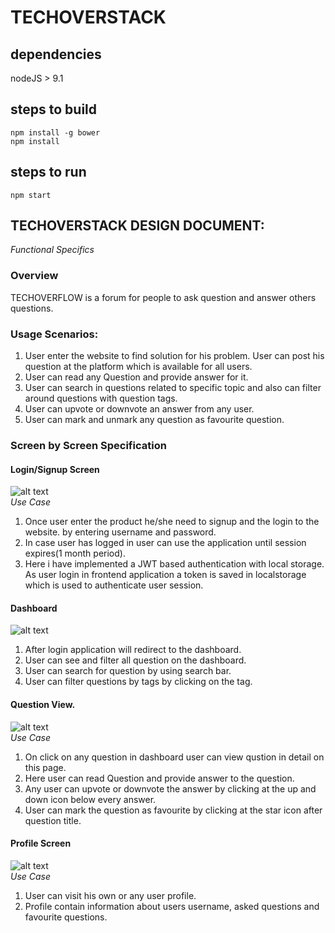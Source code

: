 # TECHOVERSTACK  

## dependencies  
nodeJS > 9.1
## steps to build  
```
npm install -g bower
npm install
```
## steps to run
```
npm start
```
## TECHOVERSTACK DESIGN DOCUMENT:  
*Functional Specifics*  
### Overview  
TECHOVERFLOW is a forum for people to ask question and answer others questions.  
### Usage Scenarios:  

1. User enter the website to find solution for his problem. User can post his question at the platform which is available for all users.  
2. User can read any Question and provide answer for it.  
3. User can search in questions related to specific topic and also can filter around questions with question tags.  
4. User can upvote or downvote an answer from any user.  
5. User can mark and unmark any question as favourite question.  
  
### Screen by Screen Specification  
#### Login/Signup Screen  
![alt text](https://i.ibb.co/qRqkTcb/Screen-Shot-2018-11-28-at-11-11-51-AM.png)  
*Use Case*  
1. Once user enter the product he/she need to signup and the login to the website. by entering username and password.  
2. In case user has logged in user can use the application until session expires(1 month period).  
3. Here i have implemented a JWT based authentication with local storage. As user login in frontend application a token is saved in localstorage which is used to authenticate user session.  
  
#### Dashboard  
![alt text](https://i.ibb.co/DbkVHRw/Screen-Shot-2018-11-28-at-11-32-15-AM.png)  
1. After login application will redirect to the dashboard.  
2. User can see and filter all question on the dashboard.  
3. User can search for question by using search bar.  
4. User can filter questions by tags by clicking on the tag.  
  
#### Question View.  
![alt text](https://i.ibb.co/DbkVHRw/Screen-Shot-2018-11-28-at-11-32-15-AM.png)  
*Use Case*  
1. On click on any question in dashboard user can view qustion in detail on this page.    
2. Here user can read Question and provide answer to the question.  
3. Any user can upvote or downvote the answer by clicking at the up and down icon below every answer.  
4. User can mark the question as favourite by clicking at the star icon after question title.  
    
#### Profile Screen  
![alt text](https://i.ibb.co/R9mhGPR/Screen-Shot-2018-11-28-at-11-27-35-AM.png)  
*Use Case*  
1. User can visit his own or any user profile.  
2. Profile contain information about users username, asked questions and favourite questions.  
  
